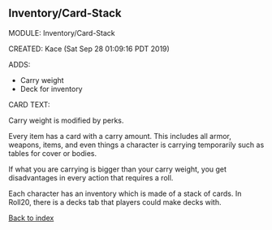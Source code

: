 ## Inventory/Card-Stack

MODULE: Inventory/Card-Stack

CREATED: Kace (Sat Sep 28 01:09:16 PDT 2019)

ADDS:

  - Carry weight
  - Deck for inventory

CARD TEXT:

Carry weight is modified by perks.

Every item has a card with a carry amount. This includes all armor, weapons,
items, and even things a character is carrying temporarily such as
tables for cover or bodies.

If what you are carrying is bigger than your carry weight, you get disadvantages
in every action that requires a roll.

Each character has an inventory which is made of a stack of cards. In Roll20,
there is a decks tab that players could make decks with.


[Back to index](#index)

